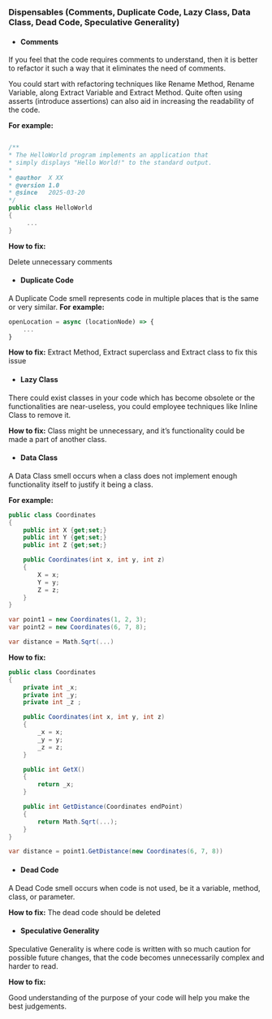 ### Dispensables (Comments, Duplicate Code, Lazy Class, Data Class, Dead Code, Speculative Generality)

- #### Comments
If you feel that the code requires comments to understand, then it is better to refactor  it such a way that it eliminates the need of comments.

You could start with refactoring techniques like Rename Method, Rename Variable, along Extract Variable and Extract Method. Quite often using asserts (introduce assertions) can also aid in increasing the readability of the code.

**For example:**

```csharp

/**
* The HelloWorld program implements an application that
* simply displays "Hello World!" to the standard output.
*
* @author  X XX
* @version 1.0
* @since   2025-03-20
*/
public class HelloWorld 
{
     ...
}
```

**How to fix:**

Delete unnecessary comments


- #### Duplicate Code
A Duplicate Code smell represents code in multiple places that is the same or very similar. 
**For example:**

```js
openLocation = async (locationNode) => {
    ...
}
```

**How to fix:**
Extract Method, Extract superclass and Extract class to fix this issue


- #### Lazy Class
There could exist classes in your code which has become obsolete or the functionalities are near-useless, you could employee techniques like Inline Class to remove it.

**How to fix:**
Class might be unnecessary, and it’s functionality could be made a part of another class.


- #### Data Class
A Data Class smell occurs when a class does not implement enough functionality itself to justify it being a class.

**For example:**

```csharp
public class Coordinates
{
    public int X {get;set;}
    public int Y {get;set;}
    public int Z {get;set;}

    public Coordinates(int x, int y, int z)
    {
        X = x;
        Y = y;
        Z = z;
    }
}

var point1 = new Coordinates(1, 2, 3);
var point2 = new Coordinates(6, 7, 8);

var distance = Math.Sqrt(...)

```

**How to fix:**

```csharp
public class Coordinates
{
    private int _x;
    private int _y;
    private int _z ;

    public Coordinates(int x, int y, int z)
    {
        _x = x;
        _y = y;
        _z = z;
    }

    public int GetX() 
    {
        return _x;
    }

    public int GetDistance(Coordinates endPoint)
    {
        return Math.Sqrt(...);
    }
}

var distance = point1.GetDistance(new Coordinates(6, 7, 8))
```


- #### Dead Code
A Dead Code smell occurs when code is not used, be it a variable, method, class, or parameter.


**How to fix:**
The dead code should be deleted


- #### Speculative Generality
Speculative Generality is where code is written with so much caution for possible future changes, that the code becomes unnecessarily complex and harder to read.


**How to fix:**

Good understanding of the purpose of your code will help you make the best judgements.